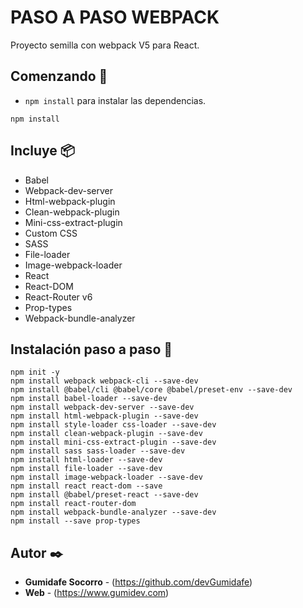 # PASO A PASO WEBPACK

Proyecto semilla con webpack V5 para React.

## Comenzando 🚀

- `npm install` para instalar las dependencias.

```
npm install
```

## Incluye 📦

- Babel
- Webpack-dev-server
- Html-webpack-plugin
- Clean-webpack-plugin
- Mini-css-extract-plugin
- Custom CSS
- SASS
- File-loader
- Image-webpack-loader
- React
- React-DOM
- React-Router v6
- Prop-types
- Webpack-bundle-analyzer

## Instalación paso a paso 🔧

```
npm init -y
npm install webpack webpack-cli --save-dev
npm install @babel/cli @babel/core @babel/preset-env --save-dev
npm install babel-loader --save-dev
npm install webpack-dev-server --save-dev
npm install html-webpack-plugin --save-dev
npm install style-loader css-loader --save-dev
npm install clean-webpack-plugin --save-dev
npm install mini-css-extract-plugin --save-dev
npm install sass sass-loader --save-dev
npm install html-loader --save-dev
npm install file-loader --save-dev
npm install image-webpack-loader --save-dev
npm install react react-dom --save
npm install @babel/preset-react --save-dev
npm install react-router-dom
npm install webpack-bundle-analyzer --save-dev
npm install --save prop-types
```

## Autor ✒️

- **Gumidafe Socorro** - (https://github.com/devGumidafe)
- **Web** - (https://www.gumidev.com)
